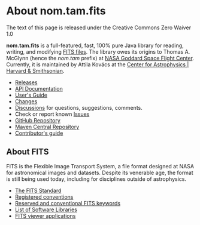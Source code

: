 # About nom.tam.fits

The text of this page is released under the Creative Commons Zero Waiver 1.0

__nom.tam.fits__ is a full-featured, fast, 100% pure Java library for reading, writing, and modifying 
[FITS files](https://fits.gsfc.nasa.gov/fits_standard.html). The library owes its origins to Thomas A. McGlynn (hence 
the _nom.tam_ prefix) at [NASA Goddard Space Flight Center](https://www.nasa.gov/goddard/). Currently, it is 
maintained by Attila Kov&aacute;cs at the [Center for Astrophysics | Harvard & Smithsonian](https://cfa.harvard.edu/).

 - [Releases](https://github.com/nom-tam-fits/nom-tam-fits/releases)
 - [API Documentation](https://nom-tam-fits.github.io/nom-tam-fits/apidocs/index.html)
 - [User's Guide](https://nom-tam-fits.github.io/nom-tam-fits/README.html)
 - [Changes](https://nom-tam-fits.github.io/nom-tam-fits/CHANGELOG.html)
 - [Discussions](https://github.com/nom-tam-fits/nom-tam-fits/discussions) for questions, suggestions, comments.
 - Check or report known [Issues](https://github.com/nom-tam-fits/nom-tam-fits/issues)
 - [GitHub Repository](https://github.com/nom-tam-fits/nom-tam-fits/)
 - [Maven Central Repository](https://mvnrepository.com/artifact/gov.nasa.gsfc.heasarc/nom-tam-fits)
 - [Contributor's guide](https://nom-tam-fits.github.io/nom-tam-fits/CONTRIBUTING.html)


## About FITS

FITS is the Flexible Image Transport System, a file format designed at NASA for astronomical images and datasets. 
Despite its venerable age, the format is still being used today, including for disciplines outside of astrophysics.
 
  - [The FITS Standard](https://fits.gsfc.nasa.gov/fits_standard.html)
  - [Registered conventions](https://fits.gsfc.nasa.gov/fits_conventions.html)
  - [Reserved and conventional FITS keywords](https://fits.gsfc.nasa.gov/fits_dictionary.html)
  - [List of Software Libraries](https://fits.gsfc.nasa.gov/fits_libraries.html)
  - [FITS viewer applications](https://fits.gsfc.nasa.gov/fits_viewer.html)
